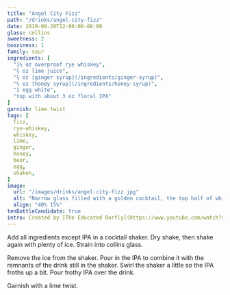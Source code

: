 ```yaml
---
title: "Angel City Fizz"
path: "/drinks/angel-city-fizz"
date: 2019-09-20T12:00:00-08:00
glass: collins
sweetness: 2
booziness: 1
family: sour
ingredients: [
  "1½ oz overproof rye whiskey",
  "¾ oz lime juice",
  "¾ oz [ginger syrup](/ingredients/ginger-syrup)",
  "½ oz [honey syrup](/ingredients/honey-syrup)",
  "1 egg white",
  "top with about 3 oz floral IPA"
]
garnish: lime twist
tags: [
  fizz,
  rye-whiskey,
  whiskey,
  lime,
  ginger,
  honey,
  beer,
  egg,
  shaken,
]
image:
  url: "/images/drinks/angel-city-fizz.jpg"
  alt: "Narrow glass filled with a golden cocktail, the top half of which is white froth"
  align: "40% 15%"
tenBottleCandidate: true
intro: Created by [The Educated Barfly](https://www.youtube.com/watch?v=7HOqstAAZ58)
---
```

Add all ingredients except IPA in a cocktail shaker.
Dry shake, then shake again with plenty of ice.
Strain into collins glass.

Remove the ice from the shaker.
Pour in the IPA to combine it with the remnants of the drink still in the shaker.
Swirl the shaker a little so the IPA froths up a bit.
Pour frothy IPA over the drink.

Garnish with a lime twist.
